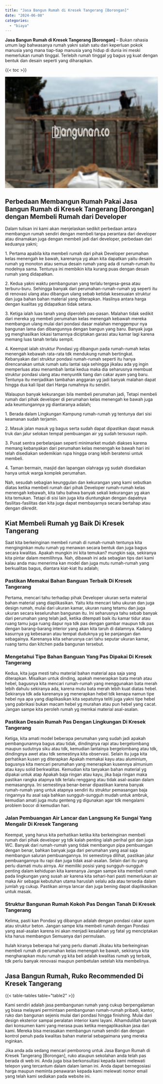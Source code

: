 ```yaml
---
title: "Jasa Bangun Rumah di Kresek Tangerang [Borongan]"
date: "2024-06-08"
categories: 
  - "biaya"
---
```


**Jasa Bangun Rumah di Kresek Tangerang \[Borongan\]** – Bukan rahasia umum lagi bahwasanya rumah yakni salah satu dari keperluan pokok manusia yang mana tiap-tiap manusia yang hidup di dunia ini meski memerlukan rumah tinggal. Terlebih rumah tinggal yg bagus yg kuat dengan bentuk dan desain seperti yang diharapkan.

{{< toc >}}

![Jasa Bangun Rumah di Kresek Tangerang [Borongan]](/images/borong-bangunan-14.png)

## Perbedaan Membangun Rumah Pakai Jasa Bangun Rumah di Kresek Tangerang \[Borongan\] dengan Membeli Rumah dari Developer

Dalam tulisan ini kami akan menjelaskan sedikit perbedaan antara membangun rumah sendiri dengan membeli tanpa perantara dari developer atau dinamakan juga dengan membeli jadi dari developer, perbedaan dari keduanya yakni;

1\. Pertama apabila kita membeli rumah dari pihak Developer perumahan kelas menengah ke bawah, karenanya yg akan kita dapatkan yaitu desain rumah yg monoton atau semua desain rumah yang ada di rumah-rumah itu modelnya sama. Tentunya ini membikin kita kurang puas dengan desain rumah yang didapatkan.

2\. Kedua yakni waktu pembangunan yang terlalu tergesa-gesa atau terburu-buru. Sehingga banyak dari perumahan-rumah-rumah yg seperti itu di renovasi ulang atau dibangun ulang sebab ketidak kesesuaian struktur dan juga bahan bahan material yang diterapkan. Hasilnya antara harga dengan kualitas yg didapatkan tidak setara.

3\. Ketiga ialah luas tanah yang diperoleh pas-pasan. Malahan tidak sedikit dari mereka yg membeli perumahan kelas menengah kebawah mereka membangun ulang mulai dari pondasi dasar malahan menggempur nya bangunan lama dan dibangunnya dengan bangun yang baru. Banyak juga yg menghasilkan lokasi tamannya diciptakan garasi atau kamar lagi karena memang luas tanah terlalu sempit.

4\. Keempat ialah struktur Pondasi yg dibangun pada rumah-rumah kelas menengah kebawah rata-rata tdk mendukung rumah bertingkat. Kebanyakan dari struktur pondasi rumah-rumah seperti itu hanya direncanakan untuk rumah satu lantai saja sehingga jikalau ada yg ingin memperluas atau menambah lantai kedua maka dia seharusnya membuat struktur pondasi ulang atau menyuntik tiang dan cakar ayam yang baru. Tentunya itu menjadikan tambahan anggaran yg jadi banyak malahan dapat hingga dua kali lipat dari Harga rumahnya itu sendiri.

Walaupun banyak kekurangan bila membeli perumahan jadi, Tetapi membeli rumah dari pihak developer di perumahan kelas menengah ke bawah juga ada keuntungannya yg diantaranya adalah;

1\. Berada dalam Lingkungan Kampung rumah-rumah yg tentunya dari sisi keamanan sudah terjamin.

2\. Masuk jalan masuk yg bagus serta sudah dapat dipastikan dapat masuk truk dan jalur selokan tempat pembuangan air yg sudah tersusun rapih.

3\. Pusat sentra perbelanjaan seperti minimarket mudah diakses karena memang kebanyakan dari perumahan kelas menengah ke bawah hari ini telah disediakan sedemikian rupa hingga orang lebih beratensi untuk membeli.

4\. Taman bermain, masjid dan lapangan olahraga yg sudah disediakan hanya untuk warga komplek perumahan.

Nah, sesudah sebagian keunggulan dan kekurangan yang kami sebutkan diatas ketika membeli rumah dari pihak Developer rumah-rumah kelas menengah kebawah, kita tahu bahwa banyak sekali kekurangan yg akan kita temukan. Tetapi di sisi lain juga kita diuntungkan dengan dapatnya fasilitas-fasilitas dan kita juga dapat membayarnya secara bertahap atau dengan dikredit.

## Kiat Membeli Rumah yg Baik Di Kresek Tangerang

Saat kita berkeinginan membeli rumah di rumah-rumah tentunya kita menginginkan mutu rumah yg menawan secara bentuk dan juga bagus secara kwalitas. Apakah mungkin ini kita temukan? mungkin saja, sekiranya kita pintar dalam memilihnya. Nah, dibawah ini ada sebagian tips dari kami kalau anda mau menerima kan model dan juga mutu rumah-rumah yang berkualitas bagus, diantara kiat-kiat Itu adalah;

### Pastikan Memakai Bahan Banguan Terbaik Di Kresek Tangerang

Pertama, mencari tahu terhadap pihak Developer ukuran serta material bahan material yang diaplikasikan. Yaitu kita mencari tahu ukuran dan juga design rumah, mulai dari ukuran kamar, ukuran ruang tetamu dan juga ukuran secara keseluruhan bangunan itu. Ini seharusnya tahu sebab banyak dari perumahan yang telah jadi, ketika ditempati baik itu kamar tidur atau ruang tamu juga ruang dapur nya tdk pas dengan gambar maupun tdk pas dengan barang-barang interior yang akan kita taruh di dalamnya. Kadang kasurnya yg kebesaran atau tempat duduknya yg ke panjangan dan sebagainya. Karenanya kita seharusnya cari tahu seputar ukuran kamar, ruang tamu dan kitchen pada bangunan tersebut.

### Mengetahui Tipe Bahan Banguan Yang Pas Dipakai Di Kresek Tangerang

Kedua, kita juga mesti tahu material bahan material apa saja yang diterapkan. Misalkan untuk dinding, apakah menerapkan bata merah atau hebel, bagusnya kita mencari rumah-rumah yang menggunakan bata merah lebih dahulu sekiranya ada, karena mutu bata merah lebih kuat diatas hebel. Sekiranya tdk ada karenanya yg menerapkan hebel tdk kenapa namun tipe hebel nya apa yang diaplikasikan kita sepatutnya teliti juga yakni tipe hebel yang pabrikasi bukan macam hebel yg murahan atau pun hebel yang cacat. Jangan sampe kita peroleh rumah yg memkai material asal-asalan.

### Pastikan Desain Rumah Pas Dengan Lingkungan Di Kresek Tangerang

Ketiga, kita amati model beberapa perumahan yang sudah jadi apakah pembangunannya bagus atau tidak, dindingnya rapi atau bergelombang maupun sudutnya siku atau tdk, kemudian lantainya bergelombang atau tdk, dindingnya awet atau tdk semestinya kita observasi. Selain itu juga kita perhatikan kusen yg diterapkan Apakah memakai kayu atau aluminium, bagusnya kita mencari perumahan yang menerapkan kusennya almunium atau kayu solid berkwalitas. Kemudian kita tanyakan bahan material yg dipakai untuk atap Apakah baja ringan atau kayu, jika baja ringan maka pastikan rangka atapnya tdk terlalu renggang atau tidak asal-asalan dalam memasangnya. Ini semestinya benar-benar dipastikan karena banyak rumah-rumah yang untuk atapnya sendiri itu struktur pemasangan baja ringannya itu asal saja bahkan sungguh-sungguh mudah untuk ambruk, kemudian amati juga mutu genteng yg digunakan agar tdk mengalami problem bocor di kemudian hari.

### Jalan Pembuangan Air Lancar dan Langsung Ke Sungai Yang Mengalir Di Kresek Tangerang

Keempat, yang harus kita perhatikan ketika kita berkeinginan membeli rumah dari pihak developer yg tdk kalah penting ialah perihal got dan juga WC. Banyak dari rumah-rumah yang tidak membangun pipa pembuangan dengan benar, bahkan banyak juga dari perumahan yang asal saja membangun saluran pembuangannya. Ini semestinya dilihat, pastikan jalur pembuangannya itu rapi dan juga tidak asal-asalan. Selain dari itu yang perlu diamati mutu airnya. Air memiliki posisi yang sungguh-sungguh penting dalam kehidupan kita karenanya Jangan sampe kita membeli rumah pada lingkungan yang susah air karena kita sehari-hari pasti memerlukan air maka Air sebagai kebutuhan utama haruslah selalu ada atau tersedia dalam jumlah yg cukup. Pastikan airnya lancar dan juga bening dapat diaplikasikan untuk masak.

### Struktur Bangunan Rumah Kokoh Pas Dengan Tanah Di Kresek Tangerang

Kelima, pasti kan Pondasi yg dibangun adalah dengan pondasi cakar ayam atau struktur beton. Jangan sampe kita membeli rumah dengan Pondasi yang asal-asalan karena ini akan menjadi kesalahan yg fatal yg menciptakan kita harus membangun Semuanya dari permulaan.

Itulah kiranya beberapa hal yang perlu diamati Jikalau kita berkeinginan membeli rumah di perumahan kelas menengah ke bawah, sekiranya kita mengharapkan mutu rumah yg kita beli adalah kwalitas rumah yg terbaik, tdk perlu banyak renovasi maupun pembetulan setelah kita membelinya.

## Jasa Bangun Rumah, Ruko Recommended Di Kresek Tangerang

{{< table-tables table="table2" >}}

Kami sendiri adalah jasa pembangunan rumah yang cukup berpengalaman yg biasa melayani permintaan pembangunan rumah-rumah pribadi, kantor, ruko dan bangunan sejenis mulai dari pondasi hingga finishing. Mulai dari design eksterior sampai peralatan interior kami layani. Alhamdulillah banyak dari konsumen kami yang merasa puas ketika mengaplikasikan jasa dari kami. Mereka bisa merasakan membangun rumah sendiri dan dengan kontrol penuh pada kwalitas bahan material sebagaimana yang mereka inginkan.

Jika anda ada sedang mencari pemborong untuk Jasa Bangun Rumah di Kresek Tangerang \[Borongan\], ruko ataupun sekolahan anda telah pas berada di web ini. Anda juga bisa berkonsultasi kepada kami melewati telepon yang tercantum dalam dalam laman ini. Anda dapat bernegosiasi harga maupun meminta penawaran kepada kami melewati nomor email yang telah kami sediakan pada website ini.
